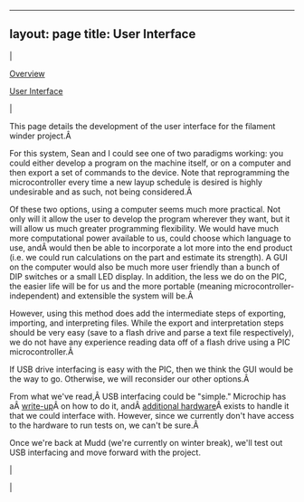 

---
layout: page
title: User Interface
---

  

| 
  

[Overview](https://sites.google.com/site/tayloredwardpeterson/projects/filamentwinder)
  

[User Interface](https://sites.google.com/site/tayloredwardpeterson/projects/filamentwinder/userinterface)

 | 

 This page details the development of the user interface for the filament winder project.Â 

  

 For this system, Sean and I could see one of two paradigms working: you could either develop a program on the machine itself, or on a computer and then export a set of commands to the device. Note that reprogramming the microcontroller every time a new layup schedule is desired is highly undesirable and as such, not being considered.Â 

  

Of these two options, using a computer seems much more practical. Not only will it allow the user to develop the program wherever they want, but it will allow us much greater programming flexibility. We would have much more computational power available to us, could choose which language to use, andÂ would then be able to incorporate a lot more into the end product (i.e. we could run calculations on the part and estimate its strength). A GUI on the computer would also be much more user friendly than a bunch of DIP switches or a small LED display. In addition, the less we do on the PIC, the easier life will be for us and the more portable (meaning microcontroller-independent) and extensible the system will be.Â 

  

 However, using this method does add the intermediate steps of exporting, importing, and interpreting files. While the export and interpretation steps should be very easy (save to a flash drive and parse a text file respectively), we do not have any experience reading data off of a flash drive using a PIC microcontroller.Â 

  

If USB drive interfacing is easy with the PIC, then we think the GUI would be the way to go. Otherwise, we will reconsider our other options.Â 

  

From what we've read,Â USB interfacing could be "simple." Microchip has aÂ [write-up](http://ww1.microchip.com/downloads/en/AppNotes/01145b.pdf)Â on how to do it, andÂ [additional hardware](http://electronicdesign.com/dsps/interfacing-usb-flash-drive-pic-microcontroller)Â exists to handle it that we could interface with. However, since we currently don't have access to the hardware to run tests on, we can't be sure.Â 

  

Once we're back at Mudd (we're currently on winter break), we'll test out USB interfacing and move forward with the project.

 | 
  

 |

  


